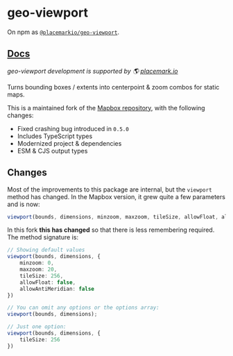 # geo-viewport

On npm as [`@placemarkio/geo-viewport`](https://npmjs.com/@placemarkio/geo-viewport).

## [Docs](https://placemark.github.io/geo-viewport/)

_geo-viewport development is supported by 🌎 [placemark.io](https://placemark.io/)_

Turns bounding boxes / extents into centerpoint & zoom
combos for static maps.

This is a maintained fork of the [Mapbox repository](https://github.com/mapbox/geo-viewport),
with the following changes:

- Fixed crashing bug introduced in `0.5.0`
- Includes TypeScript types
- Modernized project & dependencies
- ESM & CJS output types

## Changes

Most of the improvements to this package are internal, but the `viewport` method has changed.
In the Mapbox version, it grew quite a few parameters and is now:

```ts
viewport(bounds, dimensions, minzoom, maxzoom, tileSize, allowFloat, allowAntiMeridian)
```

In this fork **this has changed** so that there is less remembering required. The method
signature is:

```ts
// Showing default values
viewport(bounds, dimensions, {
    minzoom: 0,
    maxzoom: 20,
    tileSize: 256,
    allowFloat: false,
    allowAntiMeridian: false
})

// You can omit any options or the options array:
viewport(bounds, dimensions);

// Just one option:
viewport(bounds, dimensions, {
    tileSize: 256
})
```
